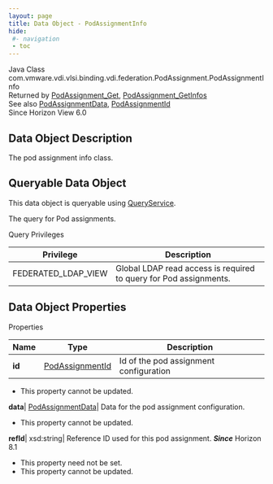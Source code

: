 ```yaml
---
layout: page
title: Data Object - PodAssignmentInfo
hide:
 #- navigation
 - toc
---
```






Java Class
    com.vmware.vdi.vlsi.binding.vdi.federation.PodAssignment.PodAssignmentInfo  
Returned by
     [PodAssignment_Get](vdi.federation.PodAssignment.md#get), [PodAssignment_GetInfos](vdi.federation.PodAssignment.md#getInfos)  
See also
     [PodAssignmentData](vdi.federation.PodAssignment.PodAssignmentData.md), [PodAssignmentId](vdi.entity.PodAssignmentId.md)  
Since 
    Horizon View 6.0

## Data Object Description 

The pod assignment info class. 

##  Queryable Data Object 

This data object is queryable using [QueryService](vdi.query.QueryService.md "QueryService"). 

The query for Pod assignments. 

Query Privileges 

Privilege |  Description   
---|---  
FEDERATED_LDAP_VIEW|  Global LDAP read access is required to query for Pod assignments.   
  


## Data Object Properties

Properties

Name |  Type |  Description   
---|---|---  
**id**| [PodAssignmentId](vdi.entity.PodAssignmentId.md)|  Id of the pod assignment configuration   


* This property cannot be updated.

  
**data**| [PodAssignmentData](vdi.federation.PodAssignment.PodAssignmentData.md)|  Data for the pod assignment configuration.   


* This property cannot be updated.

  
**refId**|  xsd:string|  Reference ID used for this pod assignment.  **_Since_** Horizon 8.1  


* This property need not be set.
* This property cannot be updated.

  
  
  

  
  

